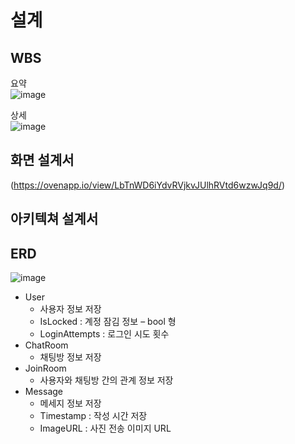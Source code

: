 # 설계

## WBS
요약  
![image](https://github.com/Kang-SeoHyun/auto_study/assets/77817094/52b7891b-043d-45a1-9a77-f22d5a5c81c0)

상세  
![image](https://github.com/Kang-SeoHyun/auto_study/assets/77817094/678402fd-000a-417f-a9ed-25d57cd660e4)

## 화면 설계서
(https://ovenapp.io/view/LbTnWD6iYdvRVjkvJUlhRVtd6wzwJq9d/)

## 아키텍쳐 설계서

## ERD
![image](https://github.com/Kang-SeoHyun/auto_study/assets/77817094/e8a522c8-5c35-4214-9ea5-f7f520d500f3)  

* User
  * 사용자 정보 저장
  * IsLocked : 계정 잠김 정보 – bool 형
  * LoginAttempts : 로그인 시도 횟수
* ChatRoom
  * 채팅방 정보 저장 
* JoinRoom
  * 사용자와 채팅방 간의 관계 정보 저장
* Message
  * 메세지 정보 저장
  *  Timestamp : 작성 시간 저장
  * ImageURL : 사진 전송 이미지 URL

